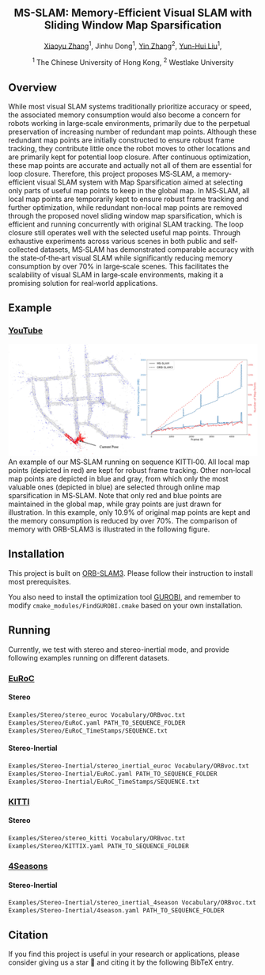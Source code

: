 <div align="center">
<h2>MS-SLAM: Memory‐Efficient Visual SLAM with Sliding Window
Map Sparsification</h2>

[Xiaoyu Zhang](https://fishmarch.github.io/)<sup>1</sup>,
Jinhu Dong<sup>1</sup>,
[Yin Zhang](https://scholar.google.com/citations?user=BwX1pDAAAAAJ)<sup>2</sup>,
[Yun-Hui Liu](https://www4.mae.cuhk.edu.hk/peoples/liu-yun-hui/)<sup>1</sup>,

<sup>1</sup> The Chinese University of Hong Kong,
<sup>2</sup> Westlake University
</div>

## Overview
While most visual SLAM systems traditionally prioritize accuracy or speed, 
the associated memory consumption would also become a concern for robots working in large‐scale environments, 
primarily due to the perpetual preservation of increasing number of redundant map points. 
Although these redundant map points are initially constructed to ensure robust frame tracking, 
they contribute little once the robot moves to other locations and are primarily kept for potential loop closure. 
After continuous optimization, these map points are accurate and actually not all of them are essential for loop closure. 
Therefore, this project proposes MS‐SLAM, a memory‐efficient visual SLAM system with Map Sparsification aimed at selecting only parts of useful map points to keep in the global map. 
In MS‐SLAM, all local map points are temporarily kept to ensure robust frame tracking and further optimization, 
while redundant non‐local map points are removed through the proposed novel sliding window map sparsification, 
which is efficient and running concurrently with original SLAM tracking. 
The loop closure still operates well with the selected useful map points.
Through exhaustive experiments across various scenes in both public and self‐collected datasets, 
MS‐SLAM has demonstrated comparable accuracy with the state‐of‐the‐art visual SLAM while significantly reducing memory consumption by over 70% in large‐scale scenes. 
This facilitates the scalability of visual SLAM in large‐scale environments, making it a promising solution for real‐world applications.


## Example
### [YouTube](https://www.youtube.com/watch?v=dKe99UQfttQ)

<div  align="center"> 
<img src="figs/1.jpg">
</div>
An example of our MS‐SLAM running on sequence KITTI‐00. 
All local map points (depicted in red) are kept for robust frame tracking.
Other non‐local map points are depicted in blue and gray, from which only the most valuable ones (depicted in blue) are selected through online
map sparsification in MS‐SLAM. 
Note that only red and blue points are maintained in the global map, while gray points are just drawn for illustration.
In this example, only 10.9% of original map points are kept and the memory consumption is reduced by over 70%.
The comparison of memory with ORB-SLAM3 is illustrated in the following figure.



## Installation
This project is built on [ORB-SLAM3](https://github.com/UZ-SLAMLab/ORB_SLAM3). 
Please follow their instruction to install most prerequisites.

You also need to install the optimization tool [GUROBI](https://www.gurobi.com), and remember to modify ``cmake_modules/FindGUROBI.cmake`` based on your own installation. 

## Running
Currently, we test with stereo and stereo-inertial mode, and provide following examples running on different datasets.

### [EuRoC](https://projects.asl.ethz.ch/datasets/doku.php?id=kmavvisualinertialdatasets)
#### Stereo
```
Examples/Stereo/stereo_euroc Vocabulary/ORBvoc.txt Examples/Stereo/EuRoC.yaml PATH_TO_SEQUENCE_FOLDER Examples/Stereo/EuRoC_TimeStamps/SEQUENCE.txt
```
#### Stereo-Inertial
```
Examples/Stereo-Inertial/stereo_inertial_euroc Vocabulary/ORBvoc.txt Examples/Stereo-Inertial/EuRoC.yaml PATH_TO_SEQUENCE_FOLDER Examples/Stereo-Inertial/EuRoC_TimeStamps/SEQUENCE.txt
```

### [KITTI](https://www.cvlibs.net/datasets/kitti/eval_odometry.php)
#### Stereo
```
Examples/Stereo/stereo_kitti Vocabulary/ORBvoc.txt Examples/Stereo/KITTIX.yaml PATH_TO_SEQUENCE_FOLDER
```

### [4Seasons](https://www.4seasons-dataset.com)
#### Stereo-Inertial
```
Examples/Stereo-Inertial/stereo_inertial_4season Vocabulary/ORBvoc.txt Examples/Stereo-Inertial/4season.yaml PATH_TO_SEQUENCE_FOLDER
```


## Citation
If you find this project is useful in your research or applications,
please consider giving us a star 🌟 and citing it by the following BibTeX entry.
```bibtex
```






